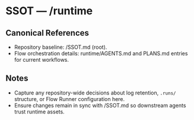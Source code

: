 # SSOT — /runtime

## Canonical References
- Repository baseline: /SSOT.md (root).
- Flow orchestration details: runtime/AGENTS.md and PLANS.md entries for current workflows.

## Notes
- Capture any repository-wide decisions about log retention, `.runs/` structure, or Flow Runner configuration here.
- Ensure changes remain in sync with /SSOT.md so downstream agents trust runtime assets.
